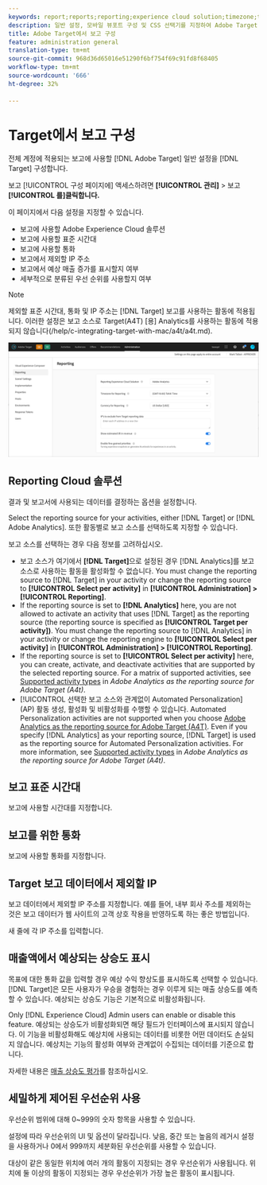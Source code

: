 ```yaml
---
keywords: report;reports;reporting;experience cloud solution;timezone;time zone;currency;exclude IPs;estimated lift in revenue;revenue;lift in revenue;fine-grained priorities;fine-grained
description: 일반 설정, 모바일 뷰포트 구성 및 CSS 선택기를 지정하여 Adobe Target VEC(Visual Experience Composer)를 구성합니다.
title: Adobe Target에서 보고 구성
feature: administration general
translation-type: tm+mt
source-git-commit: 968d36d65016e51290f6bf754f69c91fd8f68405
workflow-type: tm+mt
source-wordcount: '666'
ht-degree: 32%

---
```



# Target에서 보고 구성

전체 계정에 적용되는 보고에 사용할 [!DNL Adobe Target] 일반 설정을 [!DNL Target] 구성합니다.

보고 [!UICONTROL 구성 페이지에] 액세스하려면 **[!UICONTROL 관리]** > 보고 **[!UICONTROL 를]클릭합니다.**

이 페이지에서 다음 설정을 지정할 수 있습니다.

* 보고에 사용할 Adobe Experience Cloud 솔루션
* 보고에 사용할 표준 시간대
* 보고에 사용할 통화
* 보고에서 제외할 IP 주소
* 보고에서 예상 매출 증가를 표시할지 여부
* 세부적으로 분류된 우선 순위를 사용할지 여부

>[!NOTE]
>
>제외할 표준 시간대, 통화 및 IP 주소는 [!DNL Target] 보고를 사용하는 활동에 적용됩니다. 이러한 설정은 보고 소스로 Target(A4T) [용] Analytics를 사용하는 활동에 적용되지 않습니다(/help/c-integrating-target-with-mac/a4t/a4t.md).

![보고 페이지](/help/administrating-target/assets/reporting.png)

## Reporting Cloud 솔루션

결과 및 보고서에 사용되는 데이터를 결정하는 옵션을 설정합니다.

Select the reporting source for your activities, either [!DNL Target] or [!DNL Adobe Analytics]. 또한 활동별로 보고 소스를 선택하도록 지정할 수 있습니다.

보고 소스를 선택하는 경우 다음 정보를 고려하십시오.

* 보고 소스가 여기에서 **[!DNL Target]**&#x200B;으로 설정된 경우 [!DNL Analytics]를 보고 소스로 사용하는 활동을 활성화할 수 없습니다. You must change the reporting source to [!DNL Target] in your activity or change the reporting source to **[!UICONTROL Select per activity]** in **[!UICONTROL Administration] > [!UICONTROL Reporting]**.
* If the reporting source is set to **[!DNL Analytics]** here, you are not allowed to activate an activity that uses [!DNL Target] as the reporting source (the reporting source is specified as **[!UICONTROL Target per activity])**. You must change the reporting source to [!DNL Analytics] in your activity or change the reporting engine to **[!UICONTROL Select per activity]** in **[!UICONTROL Administration] > [!UICONTROL Reporting]**.
* If the reporting source is set to **[!UICONTROL Select per activity]** here, you can create, activate, and deactivate activities that are supported by the selected reporting source. For a matrix of supported activities, see [Supported activity types](/help/c-integrating-target-with-mac/a4t/a4t.md#section_F487896214BF4803AF78C552EF1669AA) in *Adobe Analytics as the reporting source for Adobe Target (A4t)*.
* [!UICONTROL 선택한 보고 소스와 관계없이 Automated Personalization] (AP) 활동 생성, 활성화 및 비활성화를 수행할 수 있습니다. Automated Personalization activities are not supported when you choose [Adobe Analytics as the reporting source for Adobe Target (A4T)](/help/c-integrating-target-with-mac/a4t/a4t.md). Even if you specify [!DNL Analytics] as your reporting source, [!DNL Target] is used as the reporting source for Automated Personalization activities. For more information, see [Supported activity types](/help/c-integrating-target-with-mac/a4t/a4t.md#section_F487896214BF4803AF78C552EF1669AA) in *Adobe Analytics as the reporting source for Adobe Target (A4t)*.

## 보고 표준 시간대

보고에 사용할 시간대를 지정합니다.

## 보고를 위한 통화

보고에 사용할 통화를 지정합니다.

## Target 보고 데이터에서 제외할 IP

보고 데이터에서 제외할 IP 주소를 지정합니다. 예를 들어, 내부 회사 주소를 제외하는 것은 보고 데이터가 웹 사이트의 고객 상호 작용을 반영하도록 하는 좋은 방법입니다.

새 줄에 각 IP 주소를 입력합니다.

## 매출액에서 예상되는 상승도 표시

목표에 대한 통화 값을 입력할 경우 예상 수익 향상도를 표시하도록 선택할 수 있습니다. [!DNL Target]은 모든 사용자가 우승을 경험하는 경우 이루게 되는 매출 상승도를 예측할 수 있습니다. 예상되는 상승도 기능은 기본적으로 비활성화됩니다.

Only [!DNL Experience Cloud] Admin users can enable or disable this feature. 예상되는 상승도가 비활성화되면 해당 필드가 인터페이스에 표시되지 않습니다. 이 기능을 비활성화해도 예상치에 사용되는 데이터를 비롯한 어떤 데이터도 손실되지 않습니다. 예상치는 기능의 활성화 여부와 관계없이 수집되는 데이터를 기준으로 합니다.

자세한 내용은 [매출 상승도 평가](/help/administrating-target/r-target-account-preferences/estimating-lift-in-revenue.md)를 참조하십시오.

## 세밀하게 제어된 우선순위 사용

우선순위 범위에 대해 0~999의 숫자 항목을 사용할 수 있습니다.

설정에 따라 우선순위의 UI 및 옵션이 달라집니다. 낮음, 중간 또는 높음의 레거시 설정을 사용하거나 0에서 999까지 세분화된 우선순위를 사용할 수 있습니다.

대상이 같은 동일한 위치에 여러 개의 활동이 지정되는 경우 우선순위가 사용됩니다. 위치에 둘 이상의 활동이 지정되는 경우 우선순위가 가장 높은 활동이 표시됩니다.
